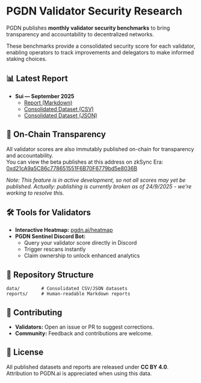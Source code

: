 # PGDN Validator Security Research

PGDN publishes **monthly validator security benchmarks** to bring transparency and accountability to decentralized networks.  

These benchmarks provide a consolidated security score for each validator, enabling operators to track improvements and delegators to make informed staking choices.

## 📊 Latest Report
- **Sui — September 2025**  
  - [Report (Markdown)](reports/2025-09-sui.md)  
  - [Consolidated Dataset (CSV)](data/2025-09-sui.csv)  
  - [Consolidated Dataset (JSON)](data/2025-09-sui.json)  

## 🔗 On-Chain Transparency
All validator scores are also immutably published on-chain for transparency and accountability.  
You can view the beta publishes at this address on zkSync Era:  
[0xd21cA9a5C86c778651551F6B70F6779bd5e8036B](https://explorer.zksync.io/address/0xd21cA9a5C86c778651551F6B70F6779bd5e8036B)  

*Note: This feature is in active development, so not all scores may yet be published.*
*Actually: publishing is currently broken as of 24/9/2025 - we're working to resolve this.*

## 🛠️ Tools for Validators
- **Interactive Heatmap:** [pgdn.ai/heatmap](https://pgdn.ai/heatmap)  
- **PGDN Sentinel Discord Bot:**  
  - Query your validator score directly in Discord  
  - Trigger rescans instantly  
  - Claim ownership to unlock enhanced analytics  

## 📂 Repository Structure
```
data/        # Consolidated CSV/JSON datasets
reports/     # Human-readable Markdown reports
```

## 🤝 Contributing
- **Validators:** Open an issue or PR to suggest corrections.  
- **Community:** Feedback and contributions are welcome.  

## 📜 License
All published datasets and reports are released under **CC BY 4.0**.  
Attribution to PGDN.ai is appreciated when using this data.
